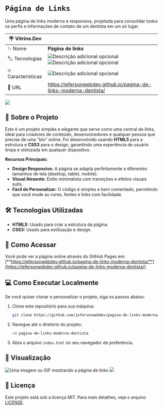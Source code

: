 # `Página de Links`

Uma página de links moderna e responsiva, projetada para consolidar todos os perfis e informações de contato de um dentista em um só lugar.

| :placard: Vitrine.Dev |     |
| -------------  | --- |
| :sparkles: Nome        | **Página de links**
| :label: Tecnologias | ![Descrição adicional opcional](https://img.shields.io/badge/-html5-E34F26?logo=html5&logoColor=white&style=for-the-badge) ![Descrição adicional opcional](https://img.shields.io/badge/-css3-1572B6?logo=css3&logoColor=white&style=for-the-badge)
| :fire: Características     | ![Descrição adicional opcional](https://img.shields.io/badge/Responsivo-999999)
| :rocket: URL         | https://jefersonwebdev.github.io/pagina-de-links-moderna-dentista/

<!-- Inserir imagem com a #vitrinedev ao final do link -->
<!-- ![](https://via.placeholder.com/1200x500.png?text=imagem+lindona+do+meu+projeto#vitrinedev) -->

![](https://jefersonwebdev.github.io/link-da-bio/assets/img/link-da-bio-mobile)
<!-- Textos e imagens que descrevam seu projeto, suas conquistas, seus desafios, próximos passos, etc... -->

## 🚀 Sobre o Projeto

Este é um projeto simples e elegante que serve como uma central de links, ideal para criadores de conteúdo, desenvolvedores e qualquer pessoa que precise de uma "bio" online. Foi desenvolvido usando **HTML5** para a estrutura e **CSS3** para o design, garantindo uma experiência de usuário limpa e otimizada em qualquer dispositivo.

**Recursos Principais:**
* **Design Responsivo:** A página se adapta perfeitamente a diferentes tamanhos de tela (desktop, tablet, mobile).
* **Visual Atraente:** Estilo minimalista com transições e efeitos visuais sutis.
* **Fácil de Personalizar:** O código é simples e bem comentado, permitindo que você mude as cores, fontes e links com facilidade.

## 🛠️ Tecnologias Utilizadas

* **HTML5:** Usado para criar a estrutura da página.
* **CSS3:** Usado para estilização e design.
  

## 🔗 Como Acessar

Você pode ver a página online através do GitHub Pages em:
[**https://jefersonwebdev.github.io/pagina-de-links-moderna-dentista/**](https://jefersonwebdev.github.io/pagina-de-links-moderna-dentista/)


## 💻 Como Executar Localmente

Se você quiser clonar e personalizar o projeto, siga os passos abaixo:

1.  Clone este repositório para sua máquina:
    ```sh
    git clone https://github.com/jefersonwebdev/pagina-de-links-moderna-dentista.git
    ```
2.  Navegue até o diretório do projeto:
    ```sh
    cd pagina-de-links-moderna-dentista
    ```
3.  Abra o arquivo `index.html` no seu navegador de preferência.


## 🎨 Visualização

![Uma imagem ou GIF mostrando a página de links](https://jefersonwebdev.github.io/pagina-de-links-moderna-dentista/src/img/pagina-de-links-dentista-gif4.gif)
![](https://jefersonwebdev.github.io/pagina-de-links-moderna-dentista/src/img/pagina-de-links-dentista-mockup.png)

## 📝 Licença

Este projeto está sob a licença MIT. Para mais detalhes, veja o arquivo [LICENSE](LICENSE).
